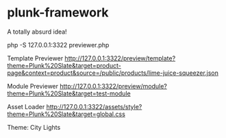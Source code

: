# plunk-framework
A totally absurd idea!

php -S 127.0.0.1:3322 previewer.php

Template Previewer
http://127.0.0.1:3322/preview/template?theme=Plunk%20Slate&target=product-page&context=product&source=/public/products/lime-juice-squeezer.json

Module Previewer
http://127.0.0.1:3322/preview/module?theme=Plunk%20Slate&target=test-module

Asset Loader
http://127.0.0.1:3322/assets/style?theme=Plunk%20Slate&target=global.css

Theme: City Lights

